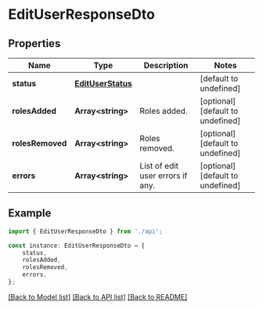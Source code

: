 # EditUserResponseDto


## Properties

Name | Type | Description | Notes
------------ | ------------- | ------------- | -------------
**status** | [**EditUserStatus**](EditUserStatus.md) |  | [default to undefined]
**rolesAdded** | **Array&lt;string&gt;** | Roles added. | [optional] [default to undefined]
**rolesRemoved** | **Array&lt;string&gt;** | Roles removed. | [optional] [default to undefined]
**errors** | **Array&lt;string&gt;** | List of edit user errors if any. | [optional] [default to undefined]

## Example

```typescript
import { EditUserResponseDto } from './api';

const instance: EditUserResponseDto = {
    status,
    rolesAdded,
    rolesRemoved,
    errors,
};
```

[[Back to Model list]](../README.md#documentation-for-models) [[Back to API list]](../README.md#documentation-for-api-endpoints) [[Back to README]](../README.md)
